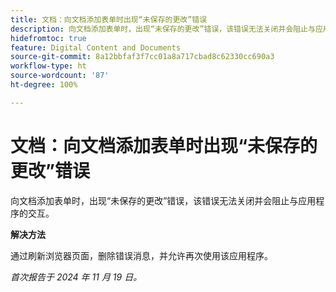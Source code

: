 ```yaml
---
title: 文档：向文档添加表单时出现“未保存的更改”错误
description: 向文档添加表单时，出现“未保存的更改”错误，该错误无法关闭并会阻止与应用程序的交互。
hidefromtoc: true
feature: Digital Content and Documents
source-git-commit: 8a12bbfaf3f7cc01a8a717cbad8c62330cc690a3
workflow-type: ht
source-wordcount: '87'
ht-degree: 100%

---
```


# 文档：向文档添加表单时出现“未保存的更改”错误

<!--
>[!NOTE]
>
>This article was fixed on October 10, 2024.
-->

向文档添加表单时，出现“未保存的更改”错误，该错误无法关闭并会阻止与应用程序的交互。

**解决方法**

通过刷新浏览器页面，删除错误消息，并允许再次使用该应用程序。

_首次报告于 2024 年 11 月 19 日。_
